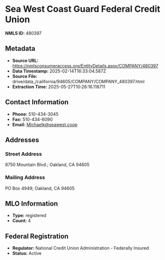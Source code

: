 # Sea West Coast Guard Federal Credit Union

**NMLS ID:** 480397

## Metadata
- **Source URL:** https://nmlsconsumeraccess.org/EntityDetails.aspx/COMPANY/480397
- **Data Timestamp:** 2025-02-14T16:33:04.587Z
- **Source File:** drive/data_/california/94605/COMPANY/COMPANY_480397.html
- **Extraction Time:** 2025-05-27T10:26:16.118711

## Contact Information
- **Phone:** 510-434-3045
- **Fax:** 510-434-6090
- **Email:** Michaelk@seawest.coop

## Addresses
### Street Address
8750 Mountain Blvd.; Oakland, CA 94605

### Mailing Address
PO Box 4949; Oakland, CA 94605

## MLO Information
- **Type:** registered
- **Count:** 4

## Federal Registration
- **Regulator:** National Credit Union Administration - Federally Insured
- **Status:** Active
